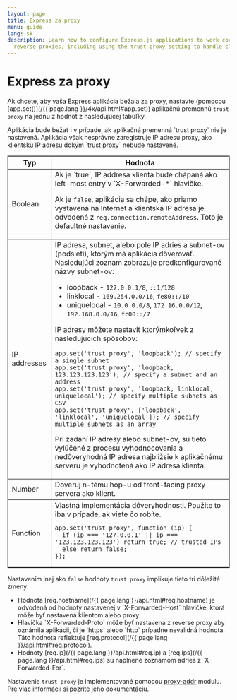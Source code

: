 ```yaml
---
layout: page
title: Express za proxy
menu: guide
lang: sk
description: Learn how to configure Express.js applications to work correctly behind
  reverse proxies, including using the trust proxy setting to handle client IP addresses.
---
```


# Express za proxy

Ak chcete, aby vaša Express aplikácia bežala za proxy, nastavte (pomocou [app.set()](/{{ page.lang }}/4x/api.html#app.set)) aplikačnú premennú `trust proxy` na jednu z hodnôt z nasledujúcej tabuľky.

<div class="doc-box doc-info" markdown="1">
Aplikácia bude bežať i v prípade, ak aplikačná premenná `trust proxy` nie je nastavená. Aplikácia však nesprávne zaregistruje IP adresu proxy, ako klientskú IP adresu dokým `trust proxy` nebude nastavené.
</div>

<table class="doctable" border="1" markdown="1">
  <thead><tr><th>Typ</th><th>Hodnota</th></tr></thead>
  <tbody>
    <tr>
      <td>Boolean</td>
<td markdown="1">
Ak je `true`, IP addresa klienta bude chápaná ako left-most entry v `X-Forwarded-*` hlavičke.

Ak je `false`, aplikácia sa chápe, ako priamo vystavená na Internet a klientská IP adresa je odvodená z `req.connection.remoteAddress`. Toto je defaultné nastavenie.
</td>
    </tr>
    <tr>
      <td>IP addresses</td>
<td markdown="1">
IP adresa, subnet, alebo pole IP adries a subnet-ov (podsietí), ktorým má aplikácia dôverovať. Nasledujúci zoznam zobrazuje predkonfigurované názvy subnet-ov:

* loopback - `127.0.0.1/8`, `::1/128`
* linklocal - `169.254.0.0/16`, `fe80::/10`
* uniquelocal - `10.0.0.0/8`, `172.16.0.0/12`, `192.168.0.0/16`, `fc00::/7`

IP adresy môžete nastaviť ktorýmkoľvek z nasledujúcich spôsobov:

<pre>
<code class="language-js" translate="no">app.set('trust proxy', 'loopback'); // specify a single subnet
app.set('trust proxy', 'loopback, 123.123.123.123'); // specify a subnet and an address
app.set('trust proxy', 'loopback, linklocal, uniquelocal'); // specify multiple subnets as CSV
app.set('trust proxy', ['loopback', 'linklocal', 'uniquelocal']); // specify multiple subnets as an array</code>
</pre>

Pri zadaní IP adresy alebo subnet-ov, sú tieto vylúčené z procesu vyhodnocovania a nedôveryhodná IP adresa najbližsie k aplikačnému serveru je vyhodnotená ako IP adresa klienta.
</td>
    </tr>
    <tr>
      <td>Number</td>
<td markdown="1">
Doveruj n-tému hop-u od front-facing proxy servera ako klient.
</td>
    </tr>
    <tr>
      <td>Function</td>
<td markdown="1">
Vlastná implementácia dôveryhodnosti. Použite to iba v prípade, ak viete čo robíte.
<pre>
<code class="language-js" translate="no">app.set('trust proxy', function (ip) {
  if (ip === '127.0.0.1' || ip === '123.123.123.123') return true; // trusted IPs
  else return false;
});</code>
</pre>
</td>
    </tr>
  </tbody>
</table>

Nastavením inej ako `false` hodnoty `trust proxy` implikuje tieto tri dôležité zmeny:

<ul>
  <li markdown="1">Hodnota [req.hostname](/{{ page.lang }}/api.html#req.hostname) je odvodená od hodnoty nastavenej v `X-Forwarded-Host` hlavičke, ktorá môže byť nastavená klientom alebo proxy.
  </li>
  <li markdown="1">Hlavička `X-Forwarded-Proto` môže byť nastavená z reverse proxy aby oznámila aplikácii, či je `https` alebo  `http` prípadne nevalidná hodnota. Táto hodnota reflektuje [req.protocol](/{{ page.lang }}/api.html#req.protocol).
  </li>
  <li markdown="1">Hodnoty [req.ip](/{{ page.lang }}/api.html#req.ip) a [req.ips](/{{ page.lang }}/api.html#req.ips) sú naplnené zoznamom adries z `X-Forwarded-For`.
  </li>
</ul>

Nastavenie `trust proxy` je implementované pomocou [proxy-addr](https://www.npmjs.com/package/proxy-addr) modulu. Pre viac informácií si pozrite jeho dokumentáciu.
